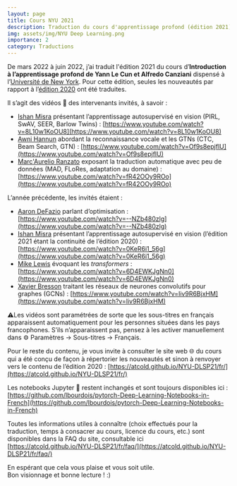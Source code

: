 ```yaml
---
layout: page
title: Cours NYU 2021
description: Traduction du cours d'apprentissage profond (édition 2021) de Yann Le Cun et Alfredo Canziani
img: assets/img/NYU Deep Learning.png
importance: 2
category: Traductions
---
```


De mars 2022 à juin 2022, j’ai traduit l'édition 2021 du cours d’**Introduction à l’apprentissage profond de Yann Le Cun et Alfredo Canziani** dispensé à l’[Université de New York](https://cds.nyu.edu/deep-learning/).
Pour cette édition, seules les nouveautés par rapport à l’[édition 2020](https://lbourdois.github.io/blog/projets/cours-dl-nyu/) ont été traduites. 

Il s’agit des vidéos 🎥 des intervenants invités, à savoir :
- [Ishan Misra](https://twitter.com/imisra_) présentant l’apprentissage autosupervisé en vision (PIRL, SwAV, SEER, Barlow Twins) : [https://www.youtube.com/watch?v=8L10w1KoOU8](https://www.youtube.com/watch?v=8L10w1KoOU8)
- [Awni Hannun](https://twitter.com/awnihannun) abordant la reconnaissance vocale et les GTNs (CTC, Beam Search, GTN) : [https://www.youtube.com/watch?v=Of9s8epjflU](https://www.youtube.com/watch?v=Of9s8epjflU)
- [Marc'Aurelio Ranzato](https://twitter.com/MarcRanzato) exposant la traduction automatique avec peu de données (MAD, FLoRes, adaptation au domaine) : [https://www.youtube.com/watch?v=fR42OOy9ROo](https://www.youtube.com/watch?v=fR42OOy9ROo)

L’année précédente, les invités étaient :
- [Aaron DeFazio](https://twitter.com/aaron_defazio) parlant d’optimisation : [https://www.youtube.com/watch?v=--NZb480zlg](https://www.youtube.com/watch?v=--NZb480zlg)
- [Ishan Misra](https://twitter.com/imisra_) présentant l’apprentissage autosupervisé en vision (l’édition 2021 étant la continuité de l’édition 2020) : [https://www.youtube.com/watch?v=0KeR6i1_56g](https://www.youtube.com/watch?v=0KeR6i1_56g)
- [Mike Lewis](https://twitter.com/ml_perception) évoquant les *transformers* : [https://www.youtube.com/watch?v=6D4EWKJgNn0](https://www.youtube.com/watch?v=6D4EWKJgNn0)
- [Xavier Bresson](https://twitter.com/xbresson) traitant les réseaux de neurones convolutifs pour graphes (GCNs) : [https://www.youtube.com/watch?v=Iiv9R6BjxHM](https://www.youtube.com/watch?v=Iiv9R6BjxHM)

⚠Les vidéos sont paramétrées de sorte que les sous-titres en français apparaissent automatiquement pour les personnes situées dans les pays francophones. S’ils n’apparaissent pas, pensez à les activer manuellement dans ⚙ Paramètres → Sous-titres → Français.

Pour le reste du contenu, je vous invite à consulter le site web 🌐 du cours qui a été conçu de façon à répertorier les nouveautés et sinon à renvoyer vers le contenu de l’édition 2020 : [https://atcold.github.io/NYU-DLSP21/fr/](https://atcold.github.io/NYU-DLSP21/fr/) 

Les notebooks Jupyter 📓 restent inchangés et sont toujours disponibles ici : [https://github.com/lbourdois/pytorch-Deep-Learning-Notebooks-in-French](https://github.com/lbourdois/pytorch-Deep-Learning-Notebooks-in-French)

Toutes les informations utiles à connaître (choix effectués pour la traduction, temps à consacrer au cours, licence du cours, etc.) sont disponibles dans la FAQ du site, consultable ici [https://atcold.github.io/NYU-DLSP21/fr/faq/](https://atcold.github.io/NYU-DLSP21/fr/faq/)


En espérant que cela vous plaise et vous soit utile.<br>
Bon visionnage et bonne lecture ! :)
